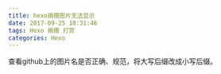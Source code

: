 ```yaml
---
title: hexo捐赠图片无法显示
date: 2017-09-25 18:31:46
tags: Hexo 捐赠 打赏
categories: Hexo
---
```


查看github上的图片名是否正确、规范，将大写后缀改成小写后缀。
